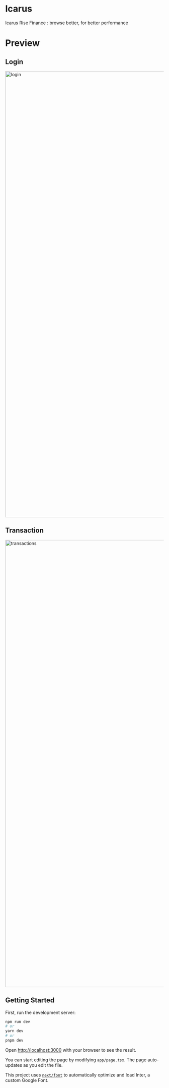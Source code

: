 # Icarus
Icarus Rise Finance : browse better, for better performance

# Preview
## Login
<img width="1416" alt="login" src="https://github.com/bastien707/icarus/assets/73294817/b9a360ef-e645-4fa8-91dd-dc60f2e753a7">

## Transaction
<img width="1419" alt="transactions" src="https://github.com/bastien707/icarus/assets/73294817/50401797-636e-4252-a646-1b9e8c2c8d51">




## Getting Started

First, run the development server:

```bash
npm run dev
# or
yarn dev
# or
pnpm dev
```

Open [http://localhost:3000](http://localhost:3000) with your browser to see the result.

You can start editing the page by modifying `app/page.tsx`. The page auto-updates as you edit the file.

This project uses [`next/font`](https://nextjs.org/docs/basic-features/font-optimization) to automatically optimize and load Inter, a custom Google Font.

